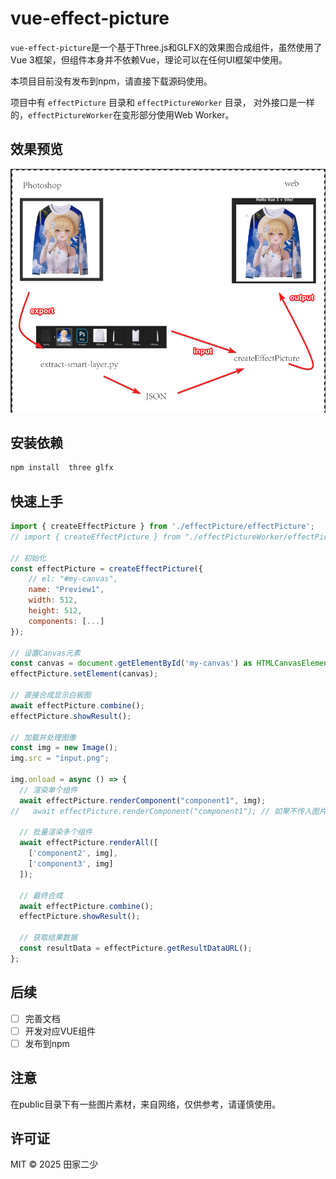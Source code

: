 # vue-effect-picture

`vue-effect-picture`是一个基于Three.js和GLFX的效果图合成组件，虽然使用了Vue 3框架，但组件本身并不依赖Vue，理论可以在任何UI框架中使用。

本项目目前没有发布到npm，请直接下载源码使用。

项目中有 `effectPicture` 目录和 `effectPictureWorker` 目录， 对外接口是一样的，`effectPictureWorker`在变形部分使用Web Worker。

## 效果预览

![alt text](public/image.png)

## 安装依赖

```bash
npm install  three glfx
```

## 快速上手

```js
import { createEffectPicture } from './effectPicture/effectPicture';
// import { createEffectPicture } from "./effectPictureWorker/effectPicture";

// 初始化
const effectPicture = createEffectPicture({
    // el: "#my-canvas",
    name: "Preview1",
    width: 512,
    height: 512,
    components: [...]
});

// 设置Canvas元素
const canvas = document.getElementById('my-canvas') as HTMLCanvasElement;
effectPicture.setElement(canvas);

// 直接合成显示白板图
await effectPicture.combine();
effectPicture.showResult();

// 加载并处理图像
const img = new Image();
img.src = "input.png";

img.onload = async () => {
  // 渲染单个组件
  await effectPicture.renderComponent("component1", img);
//   await effectPicture.renderComponent("component1"); // 如果不传入图片，则渲染默认白板
  
  // 批量渲染多个组件
  await effectPicture.renderAll([
    ['component2', img],
    ['component3', img]
  ]);
  
  // 最终合成
  await effectPicture.combine();
  effectPicture.showResult();
  
  // 获取结果数据
  const resultData = effectPicture.getResultDataURL();
};
```

## 后续

- [ ] 完善文档
- [ ] 开发对应VUE组件
- [ ] 发布到npm

## 注意

在public目录下有一些图片素材，来自网络，仅供参考，请谨慎使用。

## 许可证

MIT © 2025 田家二少
